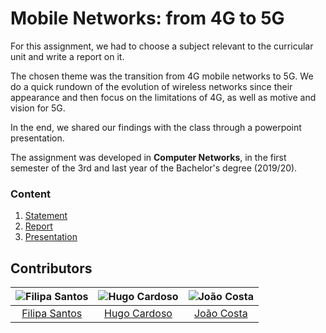 # Mobile Networks: from 4G to 5G

For this assignment, we had to choose a subject relevant to the curricular unit and write a report on it. 

The chosen theme was the transition from 4G mobile networks to 5G. We do a quick rundown of the evolution of wireless networks since their appearance 
and then focus on the limitations of 4G, as well as motive and vision for 5G.

In the end, we shared our findings with the class through a powerpoint presentation.

The assignment was developed in **Computer Networks**, in the first semester of the 3rd and last year of the Bachelor's degree (2019/20).

### Content

1. [Statement](statement.pdf)
2. [Report](report.pdf)
3. [Presentation](presentation.pptx)

## Contributors

![Filipa Santos][filipa-pic] | ![Hugo Cardoso][hugo-pic] | ![João Costa][cunha-pic]
:---: | :---: | :---:
[Filipa Santos][filipa] | [Hugo Cardoso][hugo] | [João Costa][cunha]

[filipa]: https://github.com/fliper6
[filipa-pic]: https://github.com/fliper6.png?size=120
[hugo]: https://github.com/Abjiri
[hugo-pic]: https://github.com/Abjiri.png?size=120
[cunha]: https://github.com/Jcc20
[cunha-pic]: https://github.com/Jcc20.png?size=120
